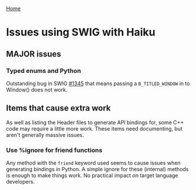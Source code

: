 [Home](../README.md)

# Issues using SWIG with Haiku

## MAJOR issues

### Typed enums and Python

Outstanding bug in SWIG [#1345](https://github.com/swig/swig/issues/1345)
that means passing a `B_TITLED_WINDOW` in to Window() does not work.


## Items that cause extra work

As well as listing the Header files to generate API bindings for, some C++
code may require a little more work. These items need documenting, but
aren't generally massive issues.

### Use %ignore for friend functions

Any method with the `friend` keyword used seems to cause issues when
generating bindings in Python. A simple ignore for these (internal) methods
is enough to make things work. No practical impact on target language
developers.


